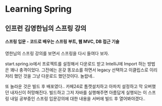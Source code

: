 # Learning Spring

## 인프런 김영한님의 스프링 강의
#### 스프링 입문 - 코드로 배우는 스프링 부트, 웹 MVC, DB 접근 기술
영한님의 스프링 강의를 보면서 스프링을 다시 들여다 보자.

start.spring.io에서  프로젝트를 설정해서 다운로드 받고 IntelliJ에 Import 하는 방법은 꽤나 충격이었다.
그전에는 온갖 똥꼬쇼를 하면서 legacy 선택하고 이클립스로 이리저리 했던 것을 그냥 다운로드 했던것이다. 놀랍네..

또 놀라운 것은 빌드 후 배포였다.. 카페24로 톰캣설치하고 아파치 설정하고 막 오버했던 내자신이 허망해진다. 빌드하고 그저 자바를 실행해주면 아름답게 실행되는 이 스프링 내일 공부중인 
스프링 입문강의에 대한 내용을 서버에 빌드 후 열어봐야겠다..
